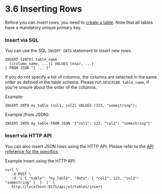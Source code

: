 3.6 Inserting Rows
==================

Before you can insert rows, you need to [create a table](../creating-tables/).
Note that all tables have a mandatory unique primary key.

### Insert via SQL

You can use the SQL `INSERT INTO` statement to insert new rows.

    INSERT [INTO] table_name
      [(column_name, ...)] VALUES (expr, ...)
    | FROM JSON "{ ... }"

If you do not specify a list of columns, the columns are selected in the same
order as defined in the table schema. Please run `DESCRIBE table_name`, if
you're unsure about the order of the columns.

Example:

    INSERT INTO my_table (col1, col2) VALUES (123, "somestring");

Example (from JSON):

    INSERT INTO my_table FROM JSON '{"col1": 123, "col2": "somestring"}'


### Insert via HTTP API

You can also insert JSON rows using the HTTP API. Please refer to the
[API reference for the specifics](../../api/http/).

Example insert using the HTTP API:

    curl \
       -X POST \
       -d '[ { "table": "my_table", "data": { "col1": 123, "col2": "somestring" }  }  ]' \
       http://localhost:9175/api/v1/tables/insert

